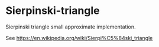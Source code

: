 # Sierpinski-triangle
Sierpinski triangle small approximate implementation.

See https://en.wikipedia.org/wiki/Sierpi%C5%84ski_triangle
